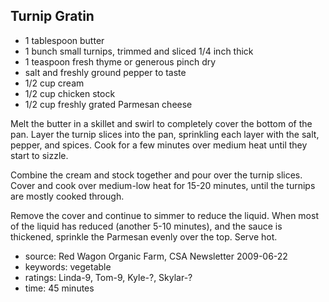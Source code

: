 Turnip Gratin
-------------

- 1 tablespoon butter
- 1 bunch small turnips, trimmed and sliced 1/4 inch thick
- 1 teaspoon fresh thyme or generous pinch dry
- salt and freshly ground pepper to taste
- 1/2 cup cream
- 1/2 cup chicken stock
- 1/2 cup freshly grated Parmesan cheese

Melt the butter in a skillet and swirl to completely cover the bottom
of the pan.  Layer the turnip slices into the pan, sprinkling each
layer with the salt, pepper, and spices.  Cook for a few minutes over
medium heat until they start to sizzle.

Combine the cream and stock together and pour over the turnip slices.
Cover and cook over medium-low heat for 15-20 minutes, until the
turnips are mostly cooked through.

Remove the cover and continue to simmer to reduce the liquid.  When
most of the liquid has reduced (another 5-10 minutes), and the sauce
is thickened, sprinkle the Parmesan evenly over the top.  Serve hot.

- source: Red Wagon Organic Farm, CSA Newsletter 2009-06-22
- keywords: vegetable
- ratings: Linda-9, Tom-9, Kyle-?, Skylar-?
- time: 45 minutes
